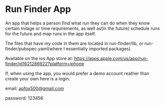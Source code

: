 # Run Finder App
An app that helps a person find what run they can do when they know certain milage or time requirements, as well as(in the future) schedule runs for the future and  map runs in the app itself. 

The files that have my code in them are located in  run-finder/lib, or run-finder/pubspec.yaml(where I essentially imported packages).

Available on the ios App store at:
https://apps.apple.com/us/app/run-finder/id1621286922?platform=iphone

If, when using the app, you would prefer a demo account reather than create your own here is a login:

email: apfox500@gmail.com

password: 123456
